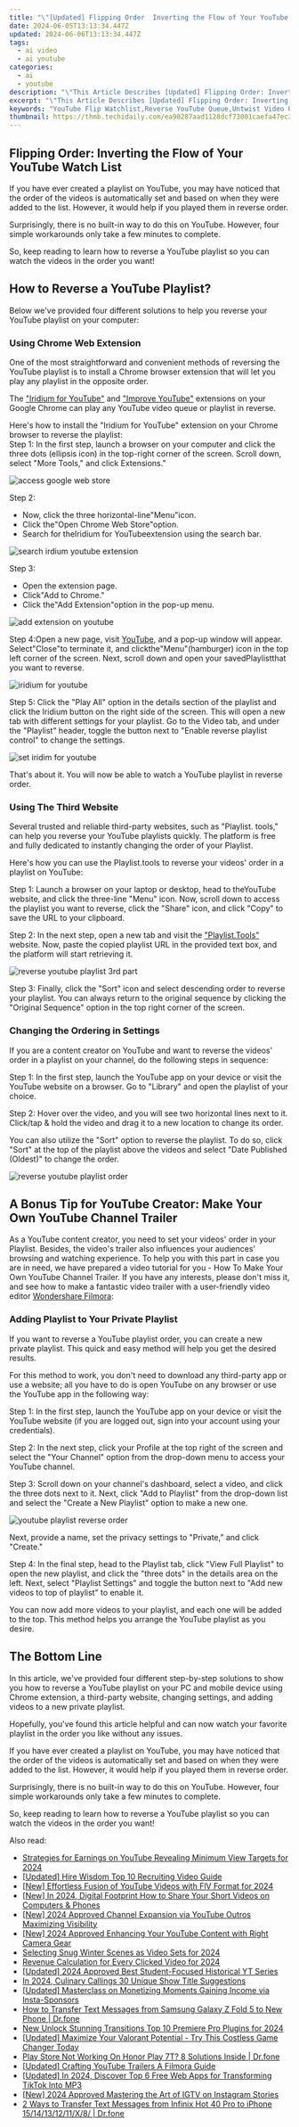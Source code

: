```yaml
---
title: "\"[Updated] Flipping Order  Inverting the Flow of Your YouTube Watch List\""
date: 2024-06-05T13:13:34.447Z
updated: 2024-06-06T13:13:34.447Z
tags:
  - ai video
  - ai youtube
categories:
  - ai
  - youtube
description: "\"This Article Describes [Updated] Flipping Order: Inverting the Flow of Your YouTube Watch List\""
excerpt: "\"This Article Describes [Updated] Flipping Order: Inverting the Flow of Your YouTube Watch List\""
keywords: "YouTube Flip Watchlist,Reverse YouTube Queue,Untwist Video Playlist,Inverted Watch Order,Backward Video Sequence,Rearrange YouTube Listing,Queue Overturn on YouTube"
thumbnail: https://thmb.techidaily.com/ea90287aad1128dcf73001caefa47ec3f1c16bb10f0ed6607a3b7c4f98575dff.jpg
---
```


## Flipping Order: Inverting the Flow of Your YouTube Watch List

If you have ever created a playlist on YouTube, you may have noticed that the order of the videos is automatically set and based on when they were added to the list. However, it would help if you played them in reverse order.

Surprisingly, there is no built-in way to do this on YouTube. However, four simple workarounds only take a few minutes to complete.

So, keep reading to learn how to reverse a YouTube playlist so you can watch the videos in the order you want!

## How to Reverse a YouTube Playlist?

Below we've provided four different solutions to help you reverse your YouTube playlist on your computer:

### Using Chrome Web Extension

One of the most straightforward and convenient methods of reversing the YouTube playlist is to install a Chrome browser extension that will let you play any playlist in the opposite order.

The ["Iridium for YouTube"](https://chrome.google.com/webstore/detail/iridium-for-youtube/gbjmgndncjkjfcnpfhgidhbgokofegbl?hl=en) and ["Improve YouTube"](https://chrome.google.com/webstore/detail/improve-youtube-video-you/bnomihfieiccainjcjblhegjgglakjdd?hl=en) extensions on your Google Chrome can play any YouTube video queue or playlist in reverse.

Here's how to install the "Iridium for YouTube" extension on your Chrome browser to reverse the playlist:  
Step 1: In the first step, launch a browser on your computer and click the three dots (ellipsis icon) in the top-right corner of the screen. Scroll down, select "More Tools," and click Extensions."

![access google web store](https://images.wondershare.com/filmora/article-images/accessing-google-web-store.png)

Step 2:

* Now, click the three horizontal-line"Menu"icon.
* Click the"Open Chrome Web Store"option.
* Search for theIridium for YouTubeextension using the search bar.

![search irdium youtube extension](https://images.wondershare.com/filmora/article-images/searching-iridium-for-youtube-extension.png)

Step 3:

* Open the extension page.
* Click"Add to Chrome."
* Click the"Add Extension"option in the pop-up menu.

![add extension on youtube](https://images.wondershare.com/filmora/article-images/adding-iridium-for-youtube-to-chrome.png)

Step 4:Open a new page, visit [YouTube](https://www.youtube.com/), and a pop-up window will appear. Select"Close"to terminate it, and clickthe"Menu"(hamburger) icon in the top left corner of the screen. Next, scroll down and open your savedPlaylistthat you want to reverse.

![iridium for youtube](https://images.wondershare.com/filmora/article-images/iridium-for-youtube.png)

Step 5: Click the "Play All" option in the details section of the playlist and click the Iridium button on the right side of the screen. This will open a new tab with different settings for your playlist. Go to the Video tab, and under the "Playlist" header, toggle the button next to "Enable reverse playlist control" to change the settings.

![set iridim for youtube](https://images.wondershare.com/filmora/article-images/setting-iridium-for-youtube-to-reverse-playlist.png)

That's about it. You will now be able to watch a YouTube playlist in reverse order.

### Using The Third Website

Several trusted and reliable third-party websites, such as "Playlist. tools," can help you reverse your YouTube playlists quickly. The platform is free and fully dedicated to instantly changing the order of your Playlist.

Here's how you can use the Playlist.tools to reverse your videos' order in a playlist on YouTube:

Step 1: Launch a browser on your laptop or desktop, head to theYouTube website, and click the three-line "Menu" icon. Now, scroll down to access the playlist you want to reverse, click the "Share" icon, and click "Copy" to save the URL to your clipboard.

Step 2: In the next step, open a new tab and visit the ["Playlist.Tools"](https://playlist.tools/) website. Now, paste the copied playlist URL in the provided text box, and the platform will start retrieving it.

![reverse youtube playlist 3rd part](https://images.wondershare.com/filmora/article-images/reversing-youtube-playlist-using-third-party-website.png)

Step 3: Finally, click the "Sort" icon and select descending order to reverse your playlist. You can always return to the original sequence by clicking the "Original Sequence" option in the top right corner of the screen.

### Changing the Ordering in Settings

If you are a content creator on YouTube and want to reverse the videos' order in a playlist on your channel, do the following steps in sequence:

Step 1: In the first step, launch the YouTube app on your device or visit the YouTube website on a browser. Go to "Library" and open the playlist of your choice.

Step 2: Hover over the video, and you will see two horizontal lines next to it. Click/tap & hold the video and drag it to a new location to change its order.

You can also utilize the "Sort" option to reverse the playlist. To do so, click "Sort" at the top of the playlist above the videos and select "Date Published (Oldest)" to change the order.

![reverse youtube playlist order](https://images.wondershare.com/filmora/article-images/sorting-the-playlist-order-to-reverse-it.png)

## A Bonus Tip for YouTube Creator: Make Your Own YouTube Channel Trailer

As a YouTube content creator, you need to set your videos' order in your Playlist. Besides, the video's trailer also influences your audiences' browsing and watching experience. To help you with this part in case you are in need, we have prepared a video tutorial for you - How To Make Your Own YouTube Channel Trailer. If you have any interests, please don't miss it, and see how to make a fantastic video trailer with a user-friendly video editor [Wondershare Filmora](https://tools.techidaily.com/wondershare/filmora/download/):

### Adding Playlist to Your Private Playlist

If you want to reverse a YouTube playlist order, you can create a new private playlist. This quick and easy method will help you get the desired results.

For this method to work, you don't need to download any third-party app or use a website; all you have to do is open YouTube on any browser or use the YouTube app in the following way:

Step 1: In the first step, launch the YouTube app on your device or visit the YouTube website (if you are logged out, sign into your account using your credentials).

Step 2: In the next step, click your Profile at the top right of the screen and select the "Your Channel" option from the drop-down menu to access your YouTube channel.

Step 3: Scroll down on your channel's dashboard, select a video, and click the three dots next to it. Next, click "Add to Playlist" from the drop-down list and select the "Create a New Playlist" option to make a new one.

![youtube playlist reverse order](https://images.wondershare.com/filmora/article-images/adding-playlist-to-private-playlist-to-reverse-order.png)

Next, provide a name, set the privacy settings to "Private," and click "Create."

Step 4: In the final step, head to the Playlist tab, click "View Full Playlist" to open the new playlist, and click the "three dots" in the details area on the left. Next, select "Playlist Settings" and toggle the button next to "Add new videos to top of playlist" to enable it.

You can now add more videos to your playlist, and each one will be added to the top. This method helps you arrange the YouTube playlist as you desire.

## The Bottom Line

In this article, we've provided four different step-by-step solutions to show you how to reverse a YouTube playlist on your PC and mobile device using Chrome extension, a third-party website, changing settings, and adding videos to a new private playlist.

Hopefully, you've found this article helpful and can now watch your favorite playlist in the order you like without any issues.

If you have ever created a playlist on YouTube, you may have noticed that the order of the videos is automatically set and based on when they were added to the list. However, it would help if you played them in reverse order.

Surprisingly, there is no built-in way to do this on YouTube. However, four simple workarounds only take a few minutes to complete.

So, keep reading to learn how to reverse a YouTube playlist so you can watch the videos in the order you want!

<span class="atpl-alsoreadstyle">Also read:</span>
<div><ul>
<li><a href="https://facebook-video-share.techidaily.com/strategies-for-earnings-on-youtube-revealing-minimum-view-targets-for-2024/"><u>Strategies for Earnings on YouTube  Revealing Minimum View Targets for 2024</u></a></li>
<li><a href="https://facebook-video-share.techidaily.com/updated-hire-wisdom-top-10-recruiting-video-guide/"><u>[Updated] Hire Wisdom  Top 10 Recruiting Video Guide</u></a></li>
<li><a href="https://facebook-video-share.techidaily.com/new-effortless-fusion-of-youtube-videos-with-flv-format-for-2024/"><u>[New] Effortless Fusion of YouTube Videos with FlV Format for 2024</u></a></li>
<li><a href="https://facebook-video-share.techidaily.com/new-in-2024-digital-footprint-how-to-share-your-short-videos-on-computers-and-phones/"><u>[New] In 2024, Digital Footprint  How to Share Your Short Videos on Computers & Phones</u></a></li>
<li><a href="https://facebook-video-share.techidaily.com/new-2024-approved-channel-expansion-via-youtube-outros-maximizing-visibility/"><u>[New] 2024 Approved  Channel Expansion via YouTube Outros  Maximizing Visibility</u></a></li>
<li><a href="https://facebook-video-share.techidaily.com/new-2024-approved-enhancing-your-youtube-content-with-right-camera-gear/"><u>[New] 2024 Approved  Enhancing Your YouTube Content with Right Camera Gear</u></a></li>
<li><a href="https://facebook-video-share.techidaily.com/selecting-snug-winter-scenes-as-video-sets-for-2024/"><u>Selecting Snug Winter Scenes as Video Sets for 2024</u></a></li>
<li><a href="https://facebook-video-share.techidaily.com/revenue-calculation-for-every-clicked-video-for-2024/"><u>Revenue Calculation for Every Clicked Video for 2024</u></a></li>
<li><a href="https://facebook-video-share.techidaily.com/updated-2024-approved-best-student-focused-historical-yt-series/"><u>[Updated] 2024 Approved  Best Student-Focused Historical YT Series</u></a></li>
<li><a href="https://youtube-video-recordings.techidaily.com/in-2024-culinary-callings-30-unique-show-title-suggestions/"><u>In 2024, Culinary Callings  30 Unique Show Title Suggestions</u></a></li>
<li><a href="https://instagram-video-recordings.techidaily.com/updated-masterclass-on-monetizing-moments-gaining-income-via-insta-sponsors/"><u>[Updated] Masterclass on Monetizing Moments  Gaining Income via Insta-Sponsors</u></a></li>
<li><a href="https://android-transfer.techidaily.com/how-to-transfer-text-messages-from-samsung-galaxy-z-fold-5-to-new-phone-drfone-by-drfone-transfer-from-android-transfer-from-android/"><u>How to Transfer Text Messages from Samsung Galaxy Z Fold 5 to New Phone | Dr.fone</u></a></li>
<li><a href="https://ai-video-tools.techidaily.com/new-unlock-stunning-transitions-top-10-premiere-pro-plugins-for-2024/"><u>New Unlock Stunning Transitions Top 10 Premiere Pro Plugins for 2024</u></a></li>
<li><a href="https://extra-skills.techidaily.com/updated-maximize-your-valorant-potential-try-this-costless-game-changer-today/"><u>[Updated] Maximize Your Valorant Potential - Try This Costless Game Changer Today</u></a></li>
<li><a href="https://howto.techidaily.com/play-store-not-working-on-honor-play-7t-8-solutions-inside-drfone-by-drfone-fix-android-problems-fix-android-problems/"><u>Play Store Not Working On Honor Play 7T? 8 Solutions Inside | Dr.fone</u></a></li>
<li><a href="https://youtube-video-recordings.techidaily.com/updated-crafting-youtube-trailers-a-filmora-guide/"><u>[Updated] Crafting YouTube Trailers  A Filmora Guide</u></a></li>
<li><a href="https://tiktok-clips.techidaily.com/updated-in-2024-discover-top-6-free-web-apps-for-transforming-tiktok-into-mp3/"><u>[Updated] In 2024, Discover Top 6 Free Web Apps for Transforming TikTok Into MP3</u></a></li>
<li><a href="https://instagram-video-files.techidaily.com/new-2024-approved-mastering-the-art-of-igtv-on-instagram-stories/"><u>[New] 2024 Approved  Mastering the Art of IGTV on Instagram Stories</u></a></li>
<li><a href="https://blog-min.techidaily.com/2-ways-to-transfer-text-messages-from-infinix-hot-40-pro-to-iphone-1514131211x8-drfone-by-drfone-transfer-from-android-transfer-from-android/"><u>2 Ways to Transfer Text Messages from Infinix Hot 40 Pro to iPhone 15/14/13/12/11/X/8/ | Dr.fone</u></a></li>
</ul></div>

<ins class="adsbygoogle"
      style="display:block"
      data-ad-client="ca-pub-7571918770474297"
      data-ad-slot="8358498916"
      data-ad-format="auto"
      data-full-width-responsive="true"></ins>